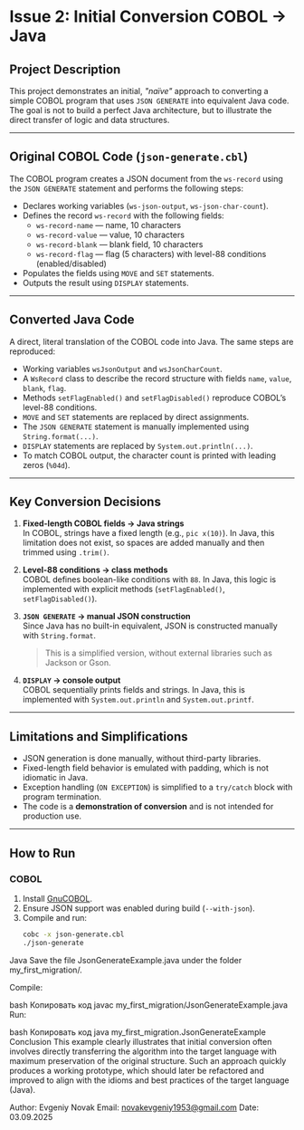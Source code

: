 # Issue 2: Initial Conversion COBOL → Java

## Project Description
This project demonstrates an initial, *"naïve"* approach to converting a simple COBOL program that uses `JSON GENERATE` into equivalent Java code.  
The goal is not to build a perfect Java architecture, but to illustrate the direct transfer of logic and data structures.

---

## Original COBOL Code (`json-generate.cbl`)
The COBOL program creates a JSON document from the `ws-record` using the `JSON GENERATE` statement and performs the following steps:

- Declares working variables (`ws-json-output`, `ws-json-char-count`).  
- Defines the record `ws-record` with the following fields:  
  - `ws-record-name` — name, 10 characters  
  - `ws-record-value` — value, 10 characters  
  - `ws-record-blank` — blank field, 10 characters  
  - `ws-record-flag` — flag (5 characters) with level-88 conditions (enabled/disabled)  
- Populates the fields using `MOVE` and `SET` statements.  
- Outputs the result using `DISPLAY` statements.  

---

## Converted Java Code
A direct, literal translation of the COBOL code into Java. The same steps are reproduced:

- Working variables `wsJsonOutput` and `wsJsonCharCount`.  
- A `WsRecord` class to describe the record structure with fields `name`, `value`, `blank`, `flag`.  
- Methods `setFlagEnabled()` and `setFlagDisabled()` reproduce COBOL’s level-88 conditions.  
- `MOVE` and `SET` statements are replaced by direct assignments.  
- The `JSON GENERATE` statement is manually implemented using `String.format(...)`.  
- `DISPLAY` statements are replaced by `System.out.println(...)`.  
- To match COBOL output, the character count is printed with leading zeros (`%04d`).  

---

## Key Conversion Decisions
1. **Fixed-length COBOL fields → Java strings**  
   In COBOL, strings have a fixed length (e.g., `pic x(10)`). In Java, this limitation does not exist, so spaces are added manually and then trimmed using `.trim()`.  

2. **Level-88 conditions → class methods**  
   COBOL defines boolean-like conditions with `88`. In Java, this logic is implemented with explicit methods (`setFlagEnabled()`, `setFlagDisabled()`).  

3. **`JSON GENERATE` → manual JSON construction**  
   Since Java has no built-in equivalent, JSON is constructed manually with `String.format`.  
   > This is a simplified version, without external libraries such as Jackson or Gson.  

4. **`DISPLAY` → console output**  
   COBOL sequentially prints fields and strings. In Java, this is implemented with `System.out.println` and `System.out.printf`.  

---

## Limitations and Simplifications
- JSON generation is done manually, without third-party libraries.  
- Fixed-length field behavior is emulated with padding, which is not idiomatic in Java.  
- Exception handling (`ON EXCEPTION`) is simplified to a `try/catch` block with program termination.  
- The code is a **demonstration of conversion** and is not intended for production use.  

---

## How to Run

### COBOL
1. Install [GnuCOBOL](https://gnucobol.sourceforge.io/).  
2. Ensure JSON support was enabled during build (`--with-json`).  
3. Compile and run:  
   ```bash
   cobc -x json-generate.cbl
   ./json-generate
Java
Save the file JsonGenerateExample.java under the folder my_first_migration/.

Compile:

bash
Копировать код
javac my_first_migration/JsonGenerateExample.java
Run:

bash
Копировать код
java my_first_migration.JsonGenerateExample
Conclusion
This example clearly illustrates that initial conversion often involves directly transferring the algorithm into the target language with maximum preservation of the original structure.
Such an approach quickly produces a working prototype, which should later be refactored and improved to align with the idioms and best practices of the target language (Java).

Author: Evgeniy Novak
Email: novakevgeniy1953@gmail.com
Date: 03.09.2025
